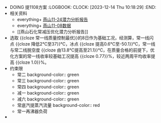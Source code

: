 - DOING 提1108方案
  :LOGBOOK:
  CLOCK: [2023-12-14 Thu 10:18:29]
  :END:
- 相关资料
	- everything+ [燕山11-24潜力分析报告](file:///D:/WeChat/WeChat%20Files/wxid_7f3f2f3fo74k22/FileStorage/File/2023-12/%E7%87%95%E5%B1%B1%E7%9F%B3%E5%8C%96%E5%B8%B8%E5%87%8F%E5%8E%8B%E4%BC%98%E5%8C%96%E6%BD%9C%E5%8A%9B%E5%88%86%E6%9E%90%E6%8A%A5%E5%91%8A11-24.docx)
	- everything+ [燕山11-08数据](file:///D:/WeChat/WeChat%20Files/wxid_7f3f2f3fo74k22/FileStorage/File/2023-12/YanshanResultSummary(2023_11_08_18_58).xlsx)
	- [[燕山石化常减压优化潜力分析报告]]
- 选取 {{cloze 常一线质量控制最优}}的8日作为基础工况，经测算，常一线闪点 {{cloze 降低2℃至37}}℃，冰点 {{cloze 提高0.6℃至-50.1}}℃，常一线与常二线脱空度 {{cloze 由13.8℃提高至21.1}}℃，在质量合格的前提下，优化方案的常一线收率较基础工况提高 {{cloze 0.77}}%，较近两周平均收率提高 {{cloze 1.0}}%。
- 约束限
	- 常二
	  background-color:: green
	- 常三
	  background-color:: green
	- 常四
	  background-color:: green
	- 减一
	  background-color:: green
	- 减六
	  background-color:: green
	- 常底汽提蒸汽流量
	  background-color:: red
	- 常一再沸器负荷
-